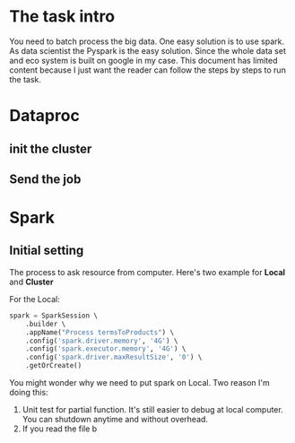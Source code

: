 # The task intro
You need to batch process the big data. One easy solution is to use spark. As data scientist the Pyspark is the easy solution. Since the whole data set and eco system is built on google in my case. This document has limited content because I just want the reader can follow the steps by steps to run the task. 

# Dataproc
## init the cluster
## Send the job


# Spark 
## Initial setting
The process to ask resource from computer. Here's two example for **Local** and **Cluster**

For the Local:
```python
spark = SparkSession \  
    .builder \  
    .appName("Process termsToProducts") \  
    .config('spark.driver.memory', '4G') \  
    .config('spark.executor.memory', '4G') \  
    .config('spark.driver.maxResultSize', '0') \  
    .getOrCreate()
```
You might wonder why we need to put spark on Local. Two reason I'm doing this:
1. Unit test for partial function. It's still easier to debug at local computer. You can shutdown anytime and without overhead. 
2. If you read the file b

<!--stackedit_data:
eyJoaXN0b3J5IjpbLTg2NzY3OTQ1NiwtNTA4NTUyNDAwXX0=
-->